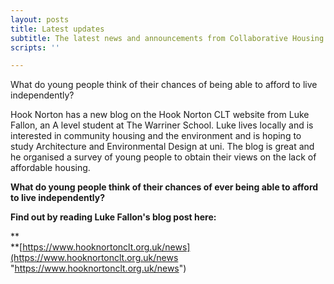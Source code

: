 ```yaml
---
layout: posts
title: Latest updates
subtitle: The latest news and announcements from Collaborative Housing
scripts: ''

---
```

What do young people think of their chances of being able to afford to live independently?

Hook Norton has a new blog on the Hook Norton CLT website from Luke Fallon, an A level student at The Warriner School. Luke lives locally and is interested in community housing and the environment and is hoping to study Architecture and Environmental Design at uni. The blog is great and he organised a survey of young people to obtain their views on the lack of affordable housing. 

**What do young people think of their chances of ever being able to afford to live independently?**

**Find out by reading Luke Fallon's blog post here:**

**  
**[https://www.hooknortonclt.org.uk/news](https://www.hooknortonclt.org.uk/news "https://www.hooknortonclt.org.uk/news")
